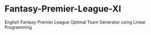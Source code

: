 # Fantasy-Premier-League-XI
English Fantasy Premier League Optimal Team Generator using Linear Programming
